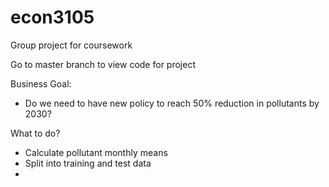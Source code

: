 # econ3105
Group project for coursework

Go to master branch to view code for project 

Business Goal:
- Do we need to have new policy to reach 50% reduction in pollutants by 2030?

What to do?
- Calculate pollutant monthly means
- Split into training and test data
- 
